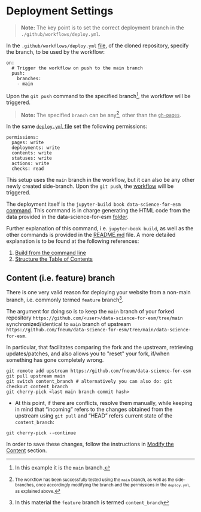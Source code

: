 Deployment Settings
===================
> **Note:** The key point is to set the correct deployment branch in the <code>./github/workflows/deploy.yml</code>.

In the <code>.github/workflows/deploy.yml</code> [file][deploy_1], of the cloned repository, specify the branch, to be used by the workflow: 

~~~
on:
  # Trigger the workflow on push to the main branch
  push:
    branches:
    - main
~~~
Upon the `git push` command to the specified branch[^1], the workflow will be triggered.

> **Note:** The specified `branch` can be any[^2], other than the <ins>`gh-pages`</ins>.

In the same [`deploy.yml` file][deploy_2] set the following permissions:

~~~
permissions:
  pages: write
  deployments: write
  contents: write
  statuses: write
  actions: write
  checks: read
~~~



This setup uses the `main` branch in the workflow, but it can also be any other newly created side-branch. Upon the `git push`, the [workflow](./07_Workflow.md#github-workflow-deployment) will be triggered.

The deployment itself is the `jupyter-build book data-science-for-esm` [command][command]. This command is in charge generating the HTML code from the data provided in the data-science-for-esm [folder][folder].

Further explanation of this command, i.e. `jupyter-book build`, as well as the other commands is provided in the [README.md](https://github.com/open-energy-transition/data-science-for-esm/blob/37c3ef84651a12ee947573dfedd6c4b7786731bc/README.md) file. A more detailed explanation is to be found at the following references:
<!-- 1. [Build your book](https://jupyterbook.org/en/stable/start/build.html) -->
1. [Build from the command line](https://jupyterbook.org/en/stable/basics/build.html)
1. [Structure the Table of Contents](https://jupyterbook.org/en/stable/structure/toc.html)

Content (i.e. feature) branch
-------------------------
There is one very valid reason for deploying your website from a non-main branch, i.e. commonly termed `feature` branch[^3].

The argument for doing so is to keep the `main` branch of your forked repository `https://github.com/<user>/data-science-for-esm/tree/main` synchronized/identical to `main` branch of upstream `https://github.com/fneum/data-science-for-esm/tree/main/data-science-for-esm`.

In particular, that facilitates comparing the fork and the upstream, retrieving updates/patches, and also allows you to "reset" your fork, if/when something has gone completely wrong.

~~~
git remote add upstream https://github.com/fneum/data-science-for-esm
git pull upstream main
git switch content_branch # alternatively you can also do: git checkout content_branch
git cherry-pick <last main branch commit hash>
~~~

* At this point, if there are conflicts, resolve them manually, while keeping in mind that “incoming” refers to the changes obtained from the upstream using `git pull` and “HEAD” refers current state of the `content_branch`:
```
git cherry-pick --continue
```

In order to save these changes, follow the instructions in [Modify the Content](./06_Content.md#modify-the-content) section.

[^1]: In this example it is the `main` branch.
[^2]: <span style="font-size:.8em;">The workflow has been successfully tested using the `main` branch, as well as the side-branches, once accordingly modifying the branch and the permissions in the `deploy.yml`, as explained above.</span>
[^3]: In this material the `feature` branch is termed `content_branch`

<!-- # Internal Doc References -->
[deploy_1]: https://github.com/open-energy-transition/data-science-for-esm/blob/ef394898e3100e2bd2d074a8b2da89235355cd4e/.github/workflows/deploy.yml#L4-L7
[deploy_2]: https://github.com/open-energy-transition/data-science-for-esm/blob/ef394898e3100e2bd2d074a8b2da89235355cd4e/.github/workflows/deploy.yml#L9C1-L15C15
[command]:  https://github.com/open-energy-transition/data-science-for-esm/blob/b1ab15c6d99fb325ca3877b0d33578a42669c3b7/.github/workflows/deploy.yml#L37
[folder]:   https://github.com/fneum/data-science-for-esm/tree/bc6e35f5c007a33972d23d1df7e26c59f2a875dd/data-science-for-esm
